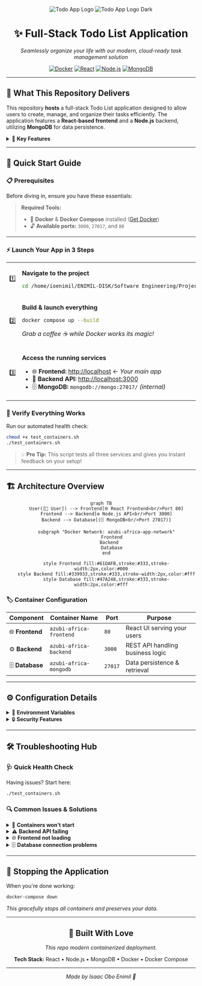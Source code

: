 <div align="center">

![Todo App Logo](https://user-images.githubusercontent.com/62269745/174906065-7bb63e14-879a-4740-849c-0821697aeec2.png#gh-light-mode-only)
![Todo App Logo Dark](https://user-images.githubusercontent.com/62269745/174906068-aad23112-20fe-4ec8-877f-3ee1d9ec0a69.png#gh-dark-mode-only)

# ✨ Full-Stack Todo List Application

*Seamlessly organize your life with our modern, cloud-ready task management solution*

[![Docker](https://img.shields.io/badge/Docker-Ready-2496ED?style=for-the-badge&logo=docker&logoColor=white)](https://www.docker.com/)
[![React](https://img.shields.io/badge/React-Frontend-61DAFB?style=for-the-badge&logo=react&logoColor=black)](https://reactjs.org/)
[![Node.js](https://img.shields.io/badge/Node.js-Backend-339933?style=for-the-badge&logo=node.js&logoColor=white)](https://nodejs.org/)
[![MongoDB](https://img.shields.io/badge/MongoDB-Database-47A248?style=for-the-badge&logo=mongodb&logoColor=white)](https://www.mongodb.com/)

---

</div>

## 🎯 What This Repository Delivers

This repository **hosts** a full-stack Todo List application designed to allow users to create, manage, and organize their tasks efficiently. The application features a **React-based frontend** and a **Node.js** backend, utilizing **MongoDB** for data persistence.

<details>
<summary>🌟 <strong>Key Features</strong></summary>

- **Lightning-fast task creation** and management
- **Real-time updates** across all your devices  
- **Cloud-ready architecture** with Docker containerization
- **Scalable MongoDB** database for unlimited tasks
- **Modern React UI** with responsive design
- **Production-ready** with comprehensive health checks

</details>

---

## 🚀 Quick Start Guide

### 📋 Prerequisites

Before diving in, ensure you have these essentials:

> **Required Tools:**
> - 🐳 **Docker** & **Docker Compose** installed ([Get Docker](https://docs.docker.com/get-docker/))
> - 🔓 **Available ports:** `3000`, `27017`, and `80`

---

### ⚡ Launch Your App in 3 Steps

<table>
<tr>
<td width="50px">1️⃣</td>
<td>

**Navigate to the project**
```bash
cd /home/ioenimil/ENIMIL-DISK/Software Engineering/Projects/Azubi/fullstack-todo-list
```

</td>
</tr>
<tr>
<td>2️⃣</td>
<td>

**Build & launch everything**
```bash
docker compose up --build
```
*Grab a coffee ☕ while Docker works its magic!*

</td>
</tr>
<tr>
<td>3️⃣</td>
<td>

**Access the running services**
- 🌐 **Frontend:** [http://localhost](http://localhost) ← *Your main app*
- 🔧 **Backend API:** [http://localhost:3000](http://localhost:3000)
- 🗄️ **MongoDB:** `mongodb://mongo:27017/` *(internal)*

</td>
</tr>
</table>

### 🧪 Verify Everything Works

Run our automated health check:
```bash
chmod +x test_containers.sh
./test_containers.sh
```

> 💡 **Pro Tip:** This script tests all three services and gives you instant feedback on your setup!

---

## 🏗️ Architecture Overview

<div align="center">

```mermaid
graph TB
    User([👤 User]) --> Frontend[🌐 React Frontend<br/>Port 80]
    Frontend --> Backend[⚙️ Node.js API<br/>Port 3000]
    Backend --> Database[(🗄️ MongoDB<br/>Port 27017)]
    
    subgraph "Docker Network: azubi-africa-app-network"
        Frontend
        Backend  
        Database
    end
    
    style Frontend fill:#61DAFB,stroke:#333,stroke-width:2px,color:#000
    style Backend fill:#339933,stroke:#333,stroke-width:2px,color:#fff
    style Database fill:#47A248,stroke:#333,stroke-width:2px,color:#fff
```

</div>

### 🏷️ Container Configuration

| Component | Container Name | Port | Purpose |
|-----------|----------------|------|---------|
| 🌐 **Frontend** | `azubi-africa-frontend` | `80` | React UI serving your users |
| ⚙️ **Backend** | `azubi-africa-backend` | `3000` | REST API handling business logic |
| 🗄️ **Database** | `azubi-africa-mongodb` | `27017` | Data persistence & retrieval |

---

## ⚙️ Configuration Details

<details>
<summary>🔧 <strong>Environment Variables</strong></summary>

### Backend Configuration
```env
MONGO_URI=mongodb://mongo:27017/todoapp
NODE_ENV=production
PORT=3000
```

### Frontend Configuration  
```env
VITE_APP_BACKEND_URL=http://localhost:3000
```

</details>

<details>
<summary>🔒 <strong>Security Features</strong></summary>

- **Auto-restart** containers for high availability
- **Environment-based** configuration management
- **Network isolation** with custom Docker networks
- **Health checks** for all critical services

</details>

---

## 🛠️ Troubleshooting Hub

### 🩺 Quick Health Check

Having issues? Start here:
```bash
./test_containers.sh
```

### 🔍 Common Issues & Solutions

<details>
<summary>🚫 <strong>Containers won't start</strong></summary>

**Check these first:**
```bash
# Verify Docker is running
docker --version

# Check for port conflicts  
netstat -tlnp | grep -E "(3000|27017|80)"

# View detailed logs
docker compose logs
```

</details>

<details>
<summary>⚠️ <strong>Backend API failing</strong></summary>

**Debug steps:**
```bash
# Check backend logs
docker logs azubi-africa-backend

# Test API directly
curl http://localhost:3000/todos

# Verify container health
docker ps --filter "name=backend"
```

</details>

<details>
<summary>🌐 <strong>Frontend not loading</strong></summary>

**Troubleshoot frontend:**
```bash
# Test frontend accessibility
curl -I http://localhost:80

# Check if backend is reachable
curl http://localhost:3000/health

# View frontend logs
docker logs azubi-africa-frontend
```

</details>

<details>
<summary>🗄️ <strong>Database connection problems</strong></summary>

**MongoDB diagnostics:**
```bash
# Check MongoDB logs
docker logs azubi-africa-mongodb

# Test database port
nc -zv localhost 27017

# Verify network connectivity
docker network ls | grep azubi
```

</details>

---

## 🛑 Stopping the Application

When you're done working:
```bash
docker-compose down
```

*This gracefully stops all containers and preserves your data.*

---

<div align="center">

## 💝 Built With Love

*This repo modern containerized deployment.*

**Tech Stack:** React • Node.js • MongoDB • Docker • Docker Compose

---

*Made by Isaac Obo Enimil 🚀*

</div>